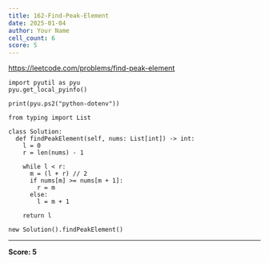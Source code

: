 ```yaml
---
title: 162-Find-Peak-Element
date: 2025-01-04
author: Your Name
cell_count: 6
score: 5
---
```


https://leetcode.com/problems/find-peak-element


```
import pyutil as pyu
pyu.get_local_pyinfo()
```


```
print(pyu.ps2("python-dotenv"))
```


```
from typing import List
```


```
class Solution:
  def findPeakElement(self, nums: List[int]) -> int:
    l = 0
    r = len(nums) - 1

    while l < r:
      m = (l + r) // 2
      if nums[m] >= nums[m + 1]:
        r = m
      else:
        l = m + 1

    return l
```


```
new Solution().findPeakElement()
```


---
**Score: 5**